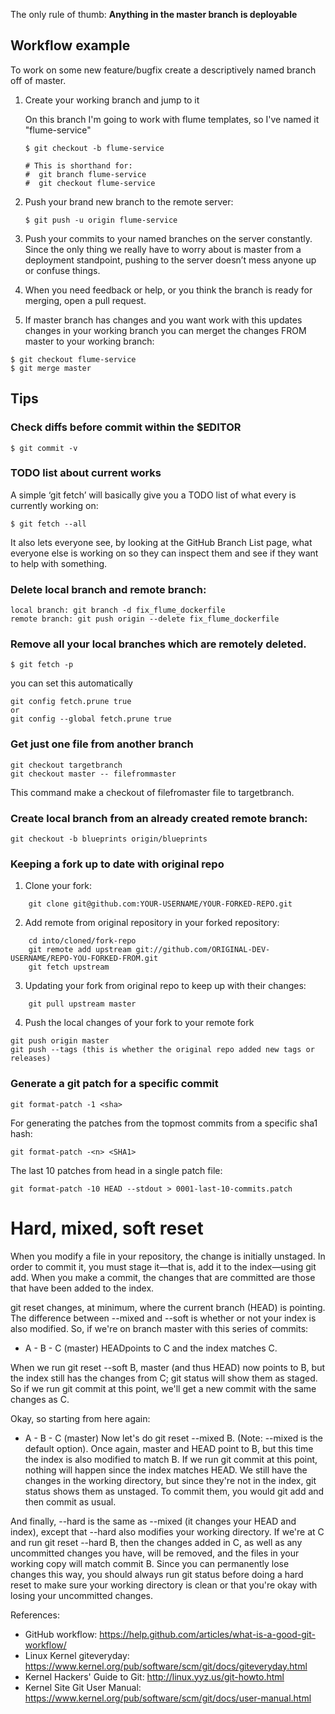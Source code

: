 The only rule of thumb: **Anything in the master branch is deployable**

## Workflow example

To work on some new feature/bugfix create a descriptively named branch off of master.

1. Create your working branch and jump to it

   On this branch I'm going to work with flume templates, so I've named it "flume-service"

   ```
   $ git checkout -b flume-service

   # This is shorthand for:
   #  git branch flume-service
   #  git checkout flume-service
   ```

2. Push your brand new branch to the remote server:

   ```
   $ git push -u origin flume-service
   ```

3. Push your commits to your named branches on the server constantly. Since the
  only thing we really have to worry about is master from a deployment
  standpoint, pushing to the server doesn’t mess anyone up or confuse things.

4. When you need feedback or help, or you think the branch is ready for merging,
  open a pull request.

5. If master branch has changes and you want work with this updates changes in
  your working branch you can merget the changes FROM master to your working branch:

```
$ git checkout flume-service
$ git merge master
```

## Tips

### Check diffs before commit within the $EDITOR
```
$ git commit -v
```

### TODO list about current works

A simple ‘git fetch’ will basically give you a TODO list of what every is currently working on:

```
$ git fetch --all
```
It also lets everyone see, by looking at the GitHub Branch List page, what
everyone else is working on so they can inspect them and see if they want to
help with something.

### Delete local branch and remote branch:

```
local branch: git branch -d fix_flume_dockerfile
remote branch: git push origin --delete fix_flume_dockerfile
```

### Remove all your local branches which are remotely deleted.
```
$ git fetch -p
```
you can set this automatically

```
git config fetch.prune true
or
git config --global fetch.prune true
```

### Get just one file from another branch
```
git checkout targetbranch
git checkout master -- filefrommaster
```
This command make a checkout of filefromaster file to targetbranch.

### Create local branch from an already created remote branch:
```
git checkout -b blueprints origin/blueprints
```
### Keeping a fork up to date with original repo

1. Clone your fork:

```
    git clone git@github.com:YOUR-USERNAME/YOUR-FORKED-REPO.git
```

2. Add remote from original repository in your forked repository: 

```
    cd into/cloned/fork-repo
    git remote add upstream git://github.com/ORIGINAL-DEV-USERNAME/REPO-YOU-FORKED-FROM.git
    git fetch upstream
```

3. Updating your fork from original repo to keep up with their changes:

```
    git pull upstream master
```

4. Push the local changes of your fork to your remote fork

```
git push origin master
git push --tags (this is whether the original repo added new tags or releases)
```

### Generate a git patch for a specific commit

```
git format-patch -1 <sha>

```

For generating the patches from the topmost commits from a specific sha1 hash:

```
git format-patch -<n> <SHA1>
```

The last 10 patches from head in a single patch file:

```
git format-patch -10 HEAD --stdout > 0001-last-10-commits.patch
```
# Hard, mixed, soft reset

When you modify a file in your repository, the change is initially unstaged. In
order to commit it, you must stage it—that is, add it to the index—using git
add. When you make a commit, the changes that are committed are those that have
been added to the index.

git reset changes, at minimum, where the current branch (HEAD) is pointing. The
difference between --mixed and --soft is whether or not your index is also
modified. So, if we're on branch  master with this series of commits:

- A - B - C (master)
HEADpoints to C and the index matches C.

When we run git reset --soft B, master (and thus HEAD) now points to B, but the
index still has the changes from C; git status will show them as staged. So if
we run git commit at this point, we'll get a new commit with the same changes
as C.

Okay, so starting from here again:

- A - B - C (master)
Now let's do git reset --mixed B. (Note: --mixed is the default option). Once
again, master and HEAD point to B, but this time the index is also modified to
match B. If we run git commit at this point, nothing will happen since the
index matches HEAD. We still have the changes in the working directory, but
since they're not in the index, git status shows them as unstaged. To commit
them, you would git add and then commit as usual.

And finally, --hard is the same as --mixed (it changes your HEAD and index),
except that --hard also modifies your working directory. If we're at C and run
git reset --hard B, then the changes added in C, as well as any uncommitted
changes you have, will be removed, and the files in your working copy will
match commit B. Since you can permanently lose changes this way, you should
always run git status before doing a hard reset to make sure your working
directory is clean or that you're okay with losing your uncommitted changes.

References:
* GitHub workflow: https://help.github.com/articles/what-is-a-good-git-workflow/
* Linux Kernel giteveryday: https://www.kernel.org/pub/software/scm/git/docs/giteveryday.html
* Kernel Hackers' Guide to Git: http://linux.yyz.us/git-howto.html
* Kernel Site Git User Manual: https://www.kernel.org/pub/software/scm/git/docs/user-manual.html

